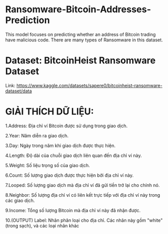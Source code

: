 # Ransomware-Bitcoin-Addresses-Prediction
This model focuses on predicting whether an address of Bitcoin trading have malicious code. There are many types of Ransomware in this dataset. 

# Dataset: BitcoinHeist Ransomware Dataset

Link: https://www.kaggle.com/datasets/sapere0/bitcoinheist-ransomware-dataset/data

# GIẢI THÍCH DỮ LIỆU:

1.Address: Địa chỉ ví Bitcoin được sử dụng trong giao dịch.

2.Year: Năm diễn ra giao dịch.

3.Day: Ngày trong năm khi giao dịch được thực hiện.

4.Length: Độ dài của chuỗi giao dịch liên quan đến địa chỉ ví này.

5.Weight: Số liệu trọng số của giao dịch.

6.Count: Số lượng giao dịch được thực hiện bởi địa chỉ ví này.

7.Looped: Số lượng giao dịch mà địa chỉ ví đã gửi tiền trở lại cho chính nó.

8.Neighbor: Số lượng địa chỉ ví có liên kết trực tiếp với địa chỉ ví này trong các giao dịch.

9.Income: Tổng số lượng Bitcoin mà địa chỉ ví này đã nhận được.

10.(OUTPUT) Label: Nhãn phân loại cho địa chỉ. Các nhãn này gồm "white" (trong sạch), và các loại nhãn khác
